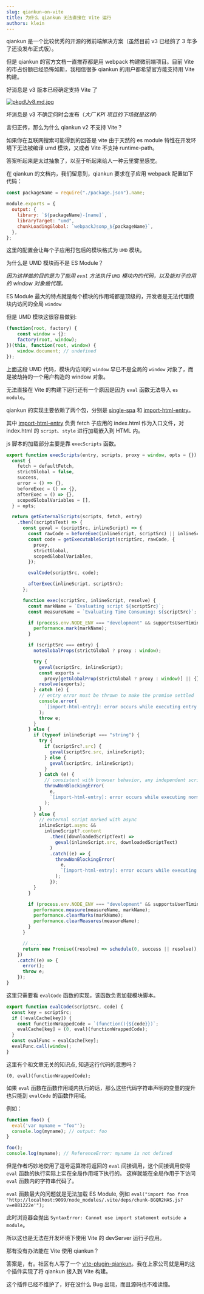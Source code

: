 ```yaml
---
slug: qiankun-on-vite
title: 为什么 qiankun 无法直接在 Vite 运行
authors: klein
---
```


<!-- truncate -->

qiankun 是一个比较优秀的开源的微前端解决方案（虽然目前 v3 已经鸽了 3 年多了还没发布正式版）。

但是 qiankun 的官方文档一直推荐都是用 webpack 构建微前端项目。目前 Vite 的市占份额已经恐怖如斯，我相信很多 qiankun 的用户都希望官方能支持用 Vite 构建。

好消息是 v3 版本已经确定支持 Vite 了

[![pkgdUv8.md.jpg](https://s21.ax1x.com/2024/07/02/pkgdUv8.md.jpg)](https://imgse.com/i/pkgdUv8)

坏消息是 v3 不确定何时会发布（_大厂 KPI 项目的下场就是这样_）

言归正传，那么为什么 qiankun v2 不支持 Vite？

如果你在互联网搜索可能得到的回答是 vite 由于天然的 es module 特性在开发环境下无法被编译 umd 模块，又或者 Vite 不支持 runtime-path。

答案听起来是太过抽象了，以至于听起来给人一种云里雾里感觉。

在 qiankun 的文档内，我们留意到，qiankun 要求在子应用 webpack 配置如下代码：

```js
const packageName = require("./package.json").name;

module.exports = {
  output: {
    library: `${packageName}-[name]`,
    libraryTarget: "umd",
    chunkLoadingGlobal: `webpackJsonp_${packageName}`,
  },
};
```

这里的配置会让每个子应用打包后的模块格式为 `UMD` 模块。

为什么是 UMD 模块而不是 ES Module？

_因为这样做的目的是为了能用 `eval` 方法执行 `UMD` 模块内的代码，以及能对子应用的 window 对象做代理。_

ES Module 最大的特点就是每个模块的作用域都是顶级的，开发者是无法代理模块内访问的全局 `window`

但是 UMD 模块这很容易做到:

```js
(function(root, factory) {
    const window = {}:
    factory(root, window);
})(this, function(root, window) {
    window.document; // undefined
});
```

上面这段 UMD 代码，模块内访问的 `window` 早已不是全局的 `window` 对象了，而是被劫持的一个用户构造的 window 对象。

无法直接在 Vite 的构建下运行还有一个原因是因为 `eval` 函数无法导入 `es module`。

qiankun 的实现主要依赖了两个包，分别是 [single-spa](https://single-spa.js.org/) 和 [import-html-entry](https://github.com/kuitos/import-html-entry)。

其中 [import-html-entry](https://github.com/kuitos/import-html-entry) 负责 fetch 子应用的 index.html 作为入口文件，对 index.html 的 `script`、`style` 进行加载嵌入到 HTML 内。

js 脚本的加载部分主要是靠 `execScripts` 函数。

```js title="import-html-entry/src/index.js"
export function execScripts(entry, scripts, proxy = window, opts = {}) {
  const {
    fetch = defaultFetch,
    strictGlobal = false,
    success,
    error = () => {},
    beforeExec = () => {},
    afterExec = () => {},
    scopedGlobalVariables = [],
  } = opts;

  return getExternalScripts(scripts, fetch, entry)
    .then((scriptsText) => {
      const geval = (scriptSrc, inlineScript) => {
        const rawCode = beforeExec(inlineScript, scriptSrc) || inlineScript;
        const code = getExecutableScript(scriptSrc, rawCode, {
          proxy,
          strictGlobal,
          scopedGlobalVariables,
        });

        evalCode(scriptSrc, code);

        afterExec(inlineScript, scriptSrc);
      };

      function exec(scriptSrc, inlineScript, resolve) {
        const markName = `Evaluating script ${scriptSrc}`;
        const measureName = `Evaluating Time Consuming: ${scriptSrc}`;

        if (process.env.NODE_ENV === "development" && supportsUserTiming) {
          performance.mark(markName);
        }

        if (scriptSrc === entry) {
          noteGlobalProps(strictGlobal ? proxy : window);

          try {
            geval(scriptSrc, inlineScript);
            const exports =
              proxy[getGlobalProp(strictGlobal ? proxy : window)] || {};
            resolve(exports);
          } catch (e) {
            // entry error must be thrown to make the promise settled
            console.error(
              `[import-html-entry]: error occurs while executing entry script ${scriptSrc}`
            );
            throw e;
          }
        } else {
          if (typeof inlineScript === "string") {
            try {
              if (scriptSrc?.src) {
                geval(scriptSrc.src, inlineScript);
              } else {
                geval(scriptSrc, inlineScript);
              }
            } catch (e) {
              // consistent with browser behavior, any independent script evaluation error should not block the others
              throwNonBlockingError(
                e,
                `[import-html-entry]: error occurs while executing normal script ${scriptSrc}`
              );
            }
          } else {
            // external script marked with async
            inlineScript.async &&
              inlineScript?.content
                .then((downloadedScriptText) =>
                  geval(inlineScript.src, downloadedScriptText)
                )
                .catch((e) => {
                  throwNonBlockingError(
                    e,
                    `[import-html-entry]: error occurs while executing async script ${inlineScript.src}`
                  );
                });
          }
        }

        if (process.env.NODE_ENV === "development" && supportsUserTiming) {
          performance.measure(measureName, markName);
          performance.clearMarks(markName);
          performance.clearMeasures(measureName);
        }
      }

      // ....
      return new Promise((resolve) => schedule(0, success || resolve));
    })
    .catch((e) => {
      error();
      throw e;
    });
}
```

这里只需要看 `evalCode` 函数的实现，该函数负责加载模块脚本。

```js {5}
export function evalCode(scriptSrc, code) {
  const key = scriptSrc;
  if (!evalCache[key]) {
    const functionWrappedCode = `(function(){${code}})`;
    evalCache[key] = (0, eval)(functionWrappedCode);
  }
  const evalFunc = evalCache[key];
  evalFunc.call(window);
}
```

这里有个和文章无关的知识点, 知道这行代码的意思吗？

`(0, eval)(functionWrappedCode);`

如果 `eval` 函数在函数作用域内执行的话，那么这些代码字符串声明的变量的提升也只能到 `evalCode` 的函数作用域。

例如：

```js
function foo() {
  eval('var myname = "foo"');
  console.log(myname); // output: foo
}

foo();
console.log(myname); // ReferenceError: myname is not defined
```

但是作者巧妙地使用了逗号运算符将返回的 `eval` 间接调用，这个间接调用使得 `eval` 函数的执行实际上实在全局作用域下执行的。
这样就能在全局作用于下访问 `eval` 函数内的字符串代码了。

`eval` 函数最大的问题就是无法加载 ES Module, 例如 `eval("import foo from 'http://localhost:9099/node_modules/.vite/deps/chunk-BGQR2HAS.js?v=e881222e'");`

此时浏览器会抛出 `SyntaxError: Cannot use import statement outside a module`。

所以这也是无法在开发环境下使用 Vite 的 devServer 运行子应用。

那有没有办法能在 Vite 使用 qiankun？

答案是，有。社区有人写了一个 [vite-plugin-qiankun](https://github.com/tengmaoqing/vite-plugin-qiankun)。我在上家公司就是用的这个插件实现了将 qiankun 接入到 Vite 构建。

这个插件已经不维护了，好在没什么 Bug 出现，而且源码也不难读懂。
